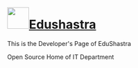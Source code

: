 <h1><a href="https://edushastra.com"><img src="https://avatars1.githubusercontent.com/u/33537392" style="width:50px;">Edushastra</a></h1>

<p>This is the Developer's Page of EduShastra</p>
<p>Open Source Home of IT Department</p>

